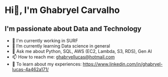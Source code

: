   # Hi👋, I'm Ghabryel Carvalho

  ## I'm passionate about Data and Technology

- 🔭 I'm currently working in SURF
- 🌱 I’m currently learning Data science in general
- 💬 Ask me about Python, SQL, AWS (EC2, Lambda, S3, RDS), Gen AI
- 📫 How to reach me: ghabryellucas@hotmail.com
- 📄 To learn about my experiences: https://www.linkedin.com/in/ghabryel-lucas-4a462a171/
